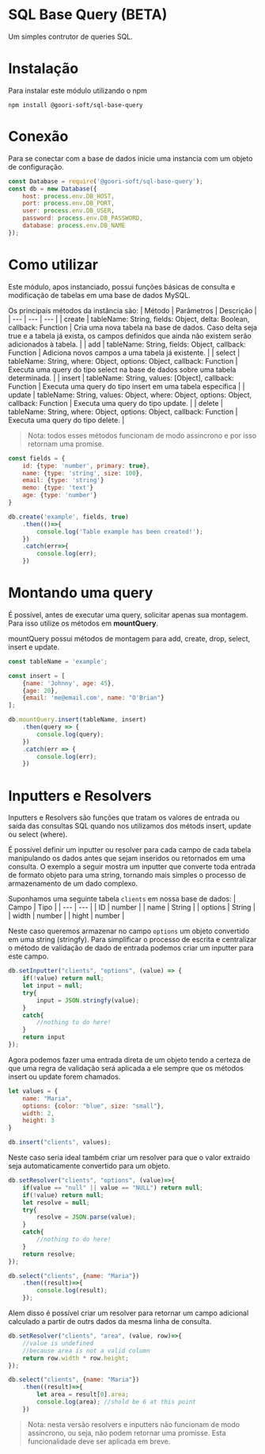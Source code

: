 # SQL Base Query (BETA)
Um simples contrutor de queries SQL.

# Instalação
Para instalar este módulo utilizando o npm
```
npm install @goori-soft/sql-base-query
```

# Conexão
Para se conectar com a base de dados inicie uma instancia com um objeto de configuração.
```javascript
const Database = require('@goori-soft/sql-base-query');
const db = new Database({
    host: process.env.DB_HOST,
    port: process.env.DB_PORT,
    user: process.env.DB_USER,
    password: process.env.DB_PASSWORD,
    database: process.env.DB_NAME
});
```

# Como utilizar
Este módulo, apos instanciado, possui funções básicas de consulta e modificação de tabelas em uma base de dados MySQL.

Os principais métodos da instância são:
| Método | Parâmetros | Descrição |
| --- | --- | --- |
| create | tableName: String, fields: Object, delta: Boolean, callback: Function | Cria uma nova tabela na base de dados. Caso delta seja true e a tabela já exista, os campos definidos que ainda não existem serão adicionados à tabela. |
| add | tableName: String, fields: Object, callback: Function | Adiciona novos campos a uma tabela já existente. |
| select | tableName: String, where: Object, options: Object, callback: Function | Executa uma query do tipo select na base de dados sobre uma tabela determinada. |
| insert | tableName: String, values: [Object], callback: Function | Executa uma query do tipo insert em uma tabela específica |
| update | tableName: String, values: Object, where: Object, options: Object, callback: Function | Executa uma query do tipo update. |
| delete | tableName: String, where: Object, options: Object, callback: Function | Executa uma query do tipo delete. |

>  Nota: todos esses métodos funcionam de modo assincrono e por isso retornam uma promise.

```javascript
const fields = {
    id: {type: 'number', primary: true},
    name: {type: 'string', size: 100},
    email: {type: 'string'}
    memo: {type: 'text'}
    age: {type: 'number'}
}

db.create('example', fields, true)
    .then(()=>{
        console.log('Table example has been created!');
    })
    .catch(err=>{
        console.log(err);
    })
```

# Montando uma query
É possível, antes de executar uma query, solicitar apenas sua montagem. Para isso utilize os métodos em **mountQuery**.

mountQuery possui métodos de montagem para add, create, drop, select, insert e update.
```javascript
const tableName = 'example';

const insert = [
    {name: 'Johnny', age: 45},
    {age: 20},
    {email: 'me@email.com', name: "O'Brian"}
];

db.mountQuery.insert(tableName, insert)
    .then(query => {
        console.log(query);
    })
    .catch(err => {
        console.log(err);
    })
```

# Inputters e Resolvers
Inputters e Resolvers são funções que tratam os valores de entrada ou saída das consultas SQL quando nos utilizamos dos métods insert, update ou select (where).

É possível definir um inputter ou resolver para cada campo de cada tabela manipulando os dados antes que sejam inseridos ou retornados em uma consulta. O exemplo a seguir mostra um inputter que converte toda entrada de formato objeto para uma string, tornando mais simples o processo de armazenamento de um dado complexo.

Suponhamos uma seguinte tabela `clients` em nossa base de dados:
| Campo | Tipo |
| --- | --- |
| ID | number |
| name | String |
| options | String |
| width | number |
| hight | number |

Neste caso queremos armazenar no campo `options` um objeto convertido em uma string (stringfy). Para simplificar o processo de escrita e centralizar o método de validação de dado de entrada podemos criar um inputter para este campo.

```javascript
db.setInputter("clients", "options", (value) => {
    if(!value) return null;
    let input = null;
    try{
        input = JSON.stringfy(value);
    }
    catch{
        //nothing to do here!
    }
    return input
});
```
Agora podemos fazer uma entrada direta de um objeto tendo a certeza de que uma regra de validação será aplicada a ele sempre que os métodos insert ou update forem chamados.
```javascript
let values = {
    name: "Maria",
    options: {color: "blue", size: "small"},
    width: 2,
    height: 3
}

db.insert("clients", values);
```
Neste caso seria ideal também criar um resolver para que o valor extraido seja automaticamente convertido para um objeto.
```javascript
db.setResolver("clients", "options", (value)=>{
    if(value == "null" || value == "NULL") return null;
    if(!value) return null;
    let resolve = null;
    try{
        resolve = JSON.parse(value);
    }
    catch{
        //nothing to do here!
    }
    return resolve;
});

db.select("clients", {name: "Maria"})
    .then((result)=>{
        console.log(result);
    });
```
Alem disso é possível criar um resolver para retornar um campo adicional calculado a partir de outrs dados da mesma linha de consulta.
```javascript
db.setResolver("clients", "area", (value, row)=>{
    //value is undefined
    //because area is not a valid column
    return row.width * row.height;
});

db.select("clients", {name: "Maria"})
    .then((result)=>{
        let area = result[0].area;
        console.log(area); //shold be 6 at this point
    })
```
> Nota: nesta versão resolvers e inputters não funcionam de modo assincrono, ou seja, não podem retornar uma promisse. Esta funcionalidade deve ser aplicada em breve.